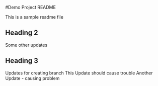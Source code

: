 #Demo Project README

This is a sample readme file

## Heading 2

Some other updates


## Heading 3
Updates for creating branch
This Update should cause trouble
Another Update - causing problem
